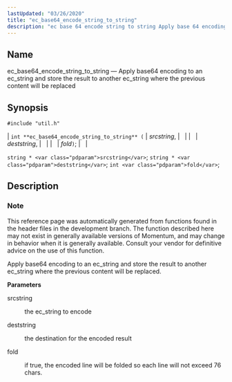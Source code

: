 ```yaml
---
lastUpdated: "03/26/2020"
title: "ec_base64_encode_string_to_string"
description: "ec base 64 encode string to string Apply base 64 encoding to an ec string and store the result to another ec string where the previous content will be replaced int ec base 64 encode string to string srcstring deststring fold string srcstring string deststring int fold This reference page..."
---
```


<a name="apis.ec_base64_encode_string_to_string"></a> 
## Name

ec_base64_encode_string_to_string — Apply base64 encoding to an ec_string and store the result to another ec_string where the previous content will be replaced

## Synopsis

`#include "util.h"`

| `int **ec_base64_encode_string_to_string** (` | <var class="pdparam">srcstring</var>, |   |
|   | <var class="pdparam">deststring</var>, |   |
|   | <var class="pdparam">fold</var>`)`; |   |

`string * <var class="pdparam">srcstring</var>`;
`string * <var class="pdparam">deststring</var>`;
`int <var class="pdparam">fold</var>`;<a name="idp47510112"></a> 
## Description

### Note

This reference page was automatically generated from functions found in the header files in the development branch. The function described here may not exist in generally available versions of Momentum, and may change in behavior when it is generally available. Consult your vendor for definitive advice on the use of this function.

Apply base64 encoding to an ec_string and store the result to another ec_string where the previous content will be replaced.

**<a name="idp47513072"></a> Parameters**

<dl class="variablelist">

<dt>srcstring</dt>

<dd>

the ec_string to encode

</dd>

<dt>deststring</dt>

<dd>

the destination for the encoded result

</dd>

<dt>fold</dt>

<dd>

if true, the encoded line will be folded so each line will not exceed 76 chars.

</dd>

</dl>